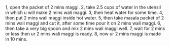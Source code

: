 1, open the packet of 2 mins maggi.
2, take 2.5 cups of water in the utensil in which u will make 2 mins wali maggi.
3, then heat water for some time.
4, then put 2 mins wali maggi inside hot water.
5, then take masala packet of 2 mins wali maggi and cut it, after some time pour it on 2 mins wali maggi.
6, then take a very big spoon and mix 2 mins wali maggi well.
7, wait for 2 mins or less then ur 2 mins wali maggi is ready.
8, now ur 2 mins maggi is made in 10 mins.